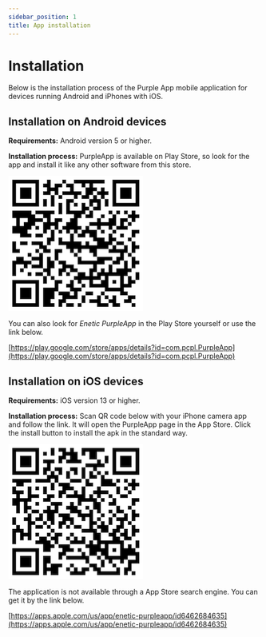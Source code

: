 ```yaml
---
sidebar_position: 1
title: App installation
---
```


# Installation

Below is the installation process of the Purple App mobile application for devices running Android and iPhones with iOS.

<!-- 
The latest version of the application is version 1.3.1.
-->

## Installation on Android devices

**Requirements:** Android version 5 or higher.

**Installation process:** PurpleApp is available on Play Store, so look for the app and install it like any other software from this store.

![PurpleApp PlayStoreQR](./img/playstore_qr.png)


You can also look for *Enetic PurpleApp* in the Play Store yourself or use the link below.

[https://play.google.com/store/apps/details?id=com.pcpl.PurpleApp](https://play.google.com/store/apps/details?id=com.pcpl.PurpleApp)


## Installation on iOS devices

**Requirements:** iOS version 13 or higher.

**Installation process:** Scan QR code below with your iPhone camera app and follow the link. It will open the PurpleApp page in the App Store. Click the install button to install the apk in the standard way.

![PurpleApp AppStoreQR](./img/appstore_qr.png)



The application is not available through a App Store search engine. You can get it by the link below.
 
[https://apps.apple.com/us/app/enetic-purpleapp/id6462684635](https://apps.apple.com/us/app/enetic-purpleapp/id6462684635)

<!-- 
![PurpleApp AppStore](./img/purpleapp-appstore.jpg)
-->
